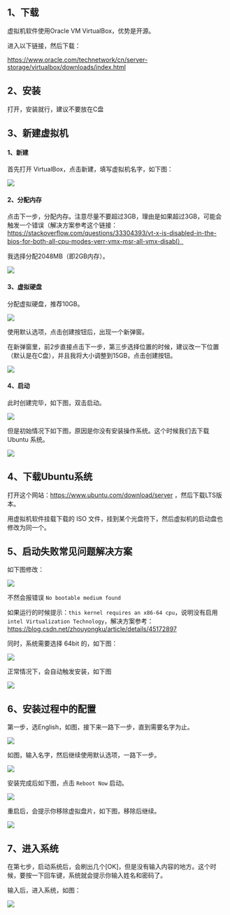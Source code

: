## 1、下载

虚拟机软件使用Oracle VM VirtualBox，优势是开源。

进入以下链接，然后下载：

https://www.oracle.com/technetwork/cn/server-storage/virtualbox/downloads/index.html

## 2、安装

打开，安装就行，建议不要放在C盘

## 3、新建虚拟机

#### 1、新建

首先打开 VirtualBox，点击新建，填写虚拟机名字，如下图：

<img src='./01.jpg'/>

#### 2、分配内存

点击下一步，分配内存。注意尽量不要超过3GB，理由是如果超过3GB，可能会触发一个错误（解决方案参考这个链接：https://stackoverflow.com/questions/33304393/vt-x-is-disabled-in-the-bios-for-both-all-cpu-modes-verr-vmx-msr-all-vmx-disabl）


我选择分配2048MB（即2GB内存）。

<img src='./02.jpg'/>

#### 3、虚拟硬盘

分配虚拟硬盘，推荐10GB。

<img src='./03.jpg'/>

使用默认选项，点击创建按钮后，出现一个新弹窗。

在新弹窗里，前2步直接点击下一步，第三步选择位置的时候，建议改一下位置（默认是在C盘），并且我将大小调整到15GB，点击创建按钮。

<img src='./04.jpg'/>

#### 4、启动

此时创建完毕，如下图，双击启动。

<img src='./05.jpg'/>

但是初始情况下如下图，原因是你没有安装操作系统。这个时候我们去下载 Ubuntu 系统。

<img src='./06.jpg'/>

## 4、下载Ubuntu系统

打开这个网站：https://www.ubuntu.com/download/server ，然后下载LTS版本。

用虚拟机软件挂载下载的 ISO 文件，挂到某个光盘符下，然后虚拟机的启动盘也修改为同一个。

## 5、启动失败常见问题解决方案

如下图修改：

<img src='./07.jpg'/>

不然会报错误 ``No bootable medium found``

如果运行的时候提示：``this kernel requires an x86-64 cpu``，说明没有启用 ``intel Virtualization Technology``，解决方案参考：https://blog.csdn.net/zhouyongku/article/details/45172897

同时，系统需要选择 64bit 的，如下图：

<img src='./08.jpg'/>

正常情况下，会自动触发安装，如下图

<img src='./09.jpg'/>

## 6、安装过程中的配置

第一步，选English，如图，接下来一路下一步，直到需要名字为止。

<img src='./10.jpg'/>

如图，输入名字，然后继续使用默认选项，一路下一步。

<img src='./11.jpg'/>

安装完成后如下图，点击 ``Reboot Now`` 启动。

<img src='./12.jpg'/>

重启后，会提示你移除虚拟盘片，如下图，移除后继续。

<img src='./13.jpg'/>

## 7、进入系统

在第七步，启动系统后，会刷出几个[OK]，但是没有输入内容的地方。这个时候，要按一下回车键，系统就会提示你输入姓名和密码了。

输入后，进入系统，如图：

<img src='./14.jpg'/>
